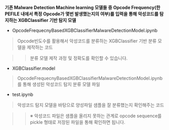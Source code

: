 **기존 Malware Detection Machine learning 모델들 중 Opcode Frequency(한 PEFILE 내에서 특정 Opcode가 몇번 발생했는지의 여부)를 입력을 통해 악성코드를 탐지하는 XGBClassifier 기반 탐지 모델**

* OpcodeFrequecnyBasedXGBClassifierMalwareDetectionModel.ipynb

> Opcode빈도수를 활용해서 악성코드를 분류하는 XGBClassifier 기반 분류 모델을 제작하는 코드

>> 분류 모델 제작 과정 및 정확도를 확인할 수 있습니다.

* XGBClassifier.model

> OpcodeFrequecnyBasedXGBClassifierMalwareDetectionModel.ipynb를 통해 생성된 악성코드 탐지 분류 모델 파일

* test.ipynb

> 악성코드 탐지 모델을 바탕으로 양성파일 샘플을 잘 분류했는지 확인해주는 코드

>> ※ 악성코드 파일은 샘플을 올리지 못하는 관계로 opcode sequence를 pickle 형태로 저장된 파일을 통해 확인하면 됩니다.
